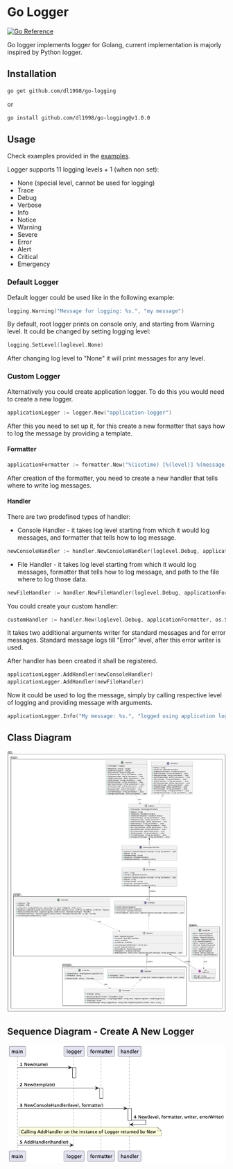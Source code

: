 # Go Logger

[![Go Reference](https://pkg.go.dev/badge/github.com/dl1998/go-logging.svg)](https://pkg.go.dev/github.com/dl1998/go-logging)

Go logger implements logger for Golang, current implementation is majorly inspired by Python logger.


## Installation

```bash
go get github.com/dl1998/go-logging
```

or

```bash
go install github.com/dl1998/go-logging@v1.0.0
```

## Usage

Check examples provided in the [examples](./examples).

Logger supports 11 logging levels + 1 (when non set):

- None (special level, cannot be used for logging)
- Trace
- Debug
- Verbose
- Info
- Notice
- Warning
- Severe
- Error
- Alert
- Critical
- Emergency

### Default Logger

Default logger could be used like in the following example:

```go
logging.Warning("Message for logging: %s.", "my message")
```

By default, root logger prints on console only, and starting from Warning level. It could be changed by setting logging 
level:

```go
logging.SetLevel(loglevel.None)
```

After changing log level to "None" it will print messages for any level.

### Custom Logger

Alternatively you could create application logger. To do this you would need to create a new logger.

```go
applicationLogger := logger.New("application-logger")
```

After this you need to set up it, for this create a new formatter that says how to log the message by providing a
template.

#### Formatter

```go
applicationFormatter := formatter.New("%(isotime) [%(level)] %(message)")
```

After creation of the formatter, you need to create a new handler that tells where to write log messages.

#### Handler

There are two predefined types of handler:

- Console Handler - it takes log level starting from which it would log messages, and formatter that tells how to log
message.

```go
newConsoleHandler := handler.NewConsoleHandler(loglevel.Debug, applicationFormatter)
```

- File Handler - it takes log level starting from which it would log messages, formatter that tells how to log message,
and path to the file where to log those data.

```go
newFileHandler := handler.NewFileHandler(loglevel.Debug, applicationFormatter, "system.log")
```

You could create your custom handler:

```go
customHandler := handler.New(loglevel.Debug, applicationFormatter, os.Stdout, os.Stderr)
```

It takes two additional arguments writer for standard messages and for error messages. Standard message logs till
"Error" level, after this error writer is used.

After handler has been created it shall be registered.

```go
applicationLogger.AddHandler(newConsoleHandler)
applicationLogger.AddHandler(newFileHandler)
```

Now it could be used to log the message, simply by calling respective level of logging and providing message with
arguments.

```go
applicationLogger.Info("My message: %s.", "logged using application logger")
```

## Class Diagram

![Class Diagram](./docs/architecture/diagrams/png/class_diagram.png)

## Sequence Diagram - Create A New Logger

![Sequence Diagram](./docs/architecture/diagrams/png/create_new_logger.png)